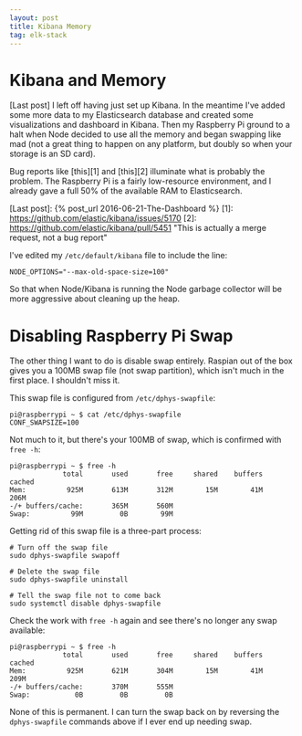 ```yaml
---
layout: post
title: Kibana Memory
tag: elk-stack
---
```


# Kibana and Memory

[Last post] I left off having just set up Kibana. In the meantime I've added some more data to my Elasticsearch database and created some visualizations and dashboard in Kibana. Then my Raspberry Pi ground to a halt when Node decided to use all the memory and began swapping like mad (not a great thing to happen on any platform, but doubly so when your storage is an SD card).

Bug reports like [this][1] and [this][2] illuminate what is probably the problem. The Raspberry Pi is a fairly low-resource environment, and I already gave a full 50% of the available RAM to Elasticsearch.

[Last post]: {% post_url 2016-06-21-The-Dashboard %}
[1]: https://github.com/elastic/kibana/issues/5170
[2]: https://github.com/elastic/kibana/pull/5451 "This is actually a merge request, not a bug report"

I've edited my `/etc/default/kibana` file to include the line:

```
NODE_OPTIONS="--max-old-space-size=100"
```

So that when Node/Kibana is running the Node garbage collector will be more aggressive about cleaning up the heap.

# Disabling Raspberry Pi Swap

The other thing I want to do is disable swap entirely. Raspian out of the box gives you a 100MB swap file (not swap partition), which isn't much in the first place. I shouldn't miss it.

This swap file is configured from `/etc/dphys-swapfile`:

```
pi@raspberrypi ~ $ cat /etc/dphys-swapfile 
CONF_SWAPSIZE=100
```

Not much to it, but there's your 100MB of swap, which is confirmed with `free -h`:

```
pi@raspberrypi ~ $ free -h
             total       used       free     shared    buffers     cached
Mem:          925M       613M       312M        15M        41M       206M
-/+ buffers/cache:       365M       560M
Swap:          99M         0B        99M
```

Getting rid of this swap file is a three-part process:

```
# Turn off the swap file
sudo dphys-swapfile swapoff

# Delete the swap file
sudo dphys-swapfile uninstall

# Tell the swap file not to come back
sudo systemctl disable dphys-swapfile
```

Check the work with `free -h` again and see there's no longer any swap available:

```
pi@raspberrypi ~ $ free -h
             total       used       free     shared    buffers     cached
Mem:          925M       621M       304M        15M        41M       209M
-/+ buffers/cache:       370M       555M
Swap:           0B         0B         0B
```

None of this is permanent. I can turn the swap back on by reversing the `dphys-swapfile` commands above if I ever end up needing swap.

